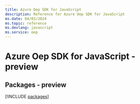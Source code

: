 ```yaml
---
title: Azure Oep SDK for JavaScript
description: Reference for Azure Oep SDK for JavaScript
ms.date: 04/03/2024
ms.topic: reference
ms.devlang: javascript
ms.service: oep
---
```

# Azure Oep SDK for JavaScript - preview
## Packages - preview
[!INCLUDE [packages](oep-index.md)]
